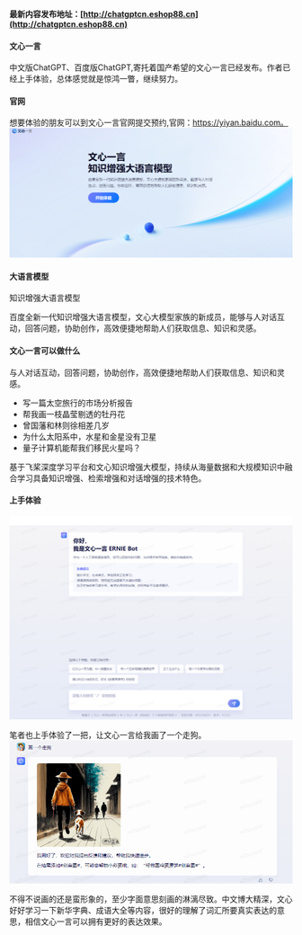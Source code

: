 **最新内容发布地址：[http://chatgptcn.eshop88.cn](http://chatgptcn.eshop88.cn)**

#### 文心一言
中文版ChatGPT、百度版ChatGPT,寄托着国产希望的文心一言已经发布。作者已经上手体验，总体感觉就是惊鸿一瞥，继续努力。
#### 官网
想要体验的朋友可以到文心一言官网提交预约,官网：https://yiyan.baidu.com。
![文心一言官网](../img/wenxin.png)
#### 大语言模型
知识增强大语言模型

百度全新一代知识增强大语言模型，文心大模型家族的新成员，能够与人对话互动，回答问题，协助创作，高效便捷地帮助人们获取信息、知识和灵感。

#### 文心一言可以做什么
与人对话互动，回答问题，协助创作，高效便捷地帮助人们获取信息、知识和灵感。
+ 写一篇太空旅行的市场分析报告
+ 帮我画一枝晶莹剔透的牡丹花
+ 曾国藩和林则徐相差几岁
+ 为什么太阳系中，水星和金星没有卫星
+ 量子计算机能帮我们移民火星吗？

基于飞桨深度学习平台和文心知识增强大模型，持续从海量数据和大规模知识中融合学习具备知识增强、检索增强和对话增强的技术特色。

#### 上手体验
![文心一言](../img/wenxin1.png)

笔者也上手体验了一把，让文心一言给我画了一个走狗。
![文心一言：走狗](../img/zougou.png)

不得不说画的还是蛮形象的，至少字面意思刻画的淋漓尽致。中文博大精深，文心好好学习一下新华字典、成语大全等内容，很好的理解了词汇所要真实表达的意思，相信文心一言可以拥有更好的表达效果。